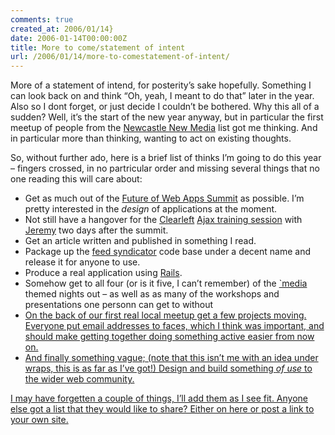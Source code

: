 ```yaml
---
comments: true
created_at: 2006/01/14}
date: 2006-01-14T00:00:00Z
title: More to come/statement of intent
url: /2006/01/14/more-to-comestatement-of-intent/
---
```


<p>
More of a statement of intend, for posterity’s sake hopefully. Something I can look back on and think “Oh, yeah, I meant to do that” later in the year. Also so I dont forget, or just decide I couldn’t be bothered. Why this all of a sudden? Well, it’s the start of the new year anyway, but in particular the first meetup of people from the <a href="http://newcastlenewmedia.org">Newcastle New Media</a> list got me thinking. And in particular more than thinking, wanting to act on existing thoughts.

</p>
<p>
So, without further ado, here is a brief list of thinks I’m going to do this year – fingers crossed, in no partricular order and missing several things that no one reading this will care about:

</p>
<ul>
<li>
Get as much out of the <a href="http://carsonworkshops.com/summit">Future of Web Apps Summit</a> as possible. I’m pretty interested in the <em>design</em> of applications at the moment.

</li>
<li>
Not still have a hangover for the <a href="http://clearleft.com">Clearleft</a> <a href="http://www.clearleft.com/services/training/ajax.php">Ajax training session</a> with <a href="http://adactio.com/">Jeremy</a> two days after the summit.

</li>
<li>
Get an article written and published in something I read.

</li>
<li>
Package up the <a href="http://morethanseven.net/atmedia2006">feed syndicator</a> code base under a decent name and release it for anyone to use.

</li>
<li>
Produce a real application using <a href="http://rubyonrails.com">Rails</a>.

</li>
<li>
Somehow get to all four (or is it five, I can’t remember) of the <a href="http://vivabit.com/atmedia2006">`media</a> themed nights out &#8211; as well as as many of the workshops and presentations one personn can get to without <a href="http://www.muffinresearch.co.uk/archives/2006/01/5/`media2006.php"&gt;cloning</a>

</li>
<li>
On the back of our first real local meetup get a few projects moving. Everyone put email addresses to faces, which I think was important, and should make getting together doing something active easier from now on.

</li>
<li>
And finally something vague; (note that this isn’t me with an idea under wraps, this is as far as I’ve got!) Design and build something <em>of use</em> to the wider web community.

</li>
</ul>
<p>
I may have forgetten a couple of things, I’ll add them as I see fit. Anyone else got a list that they would like to share? Either on here or post a link to your own site.

</p>
